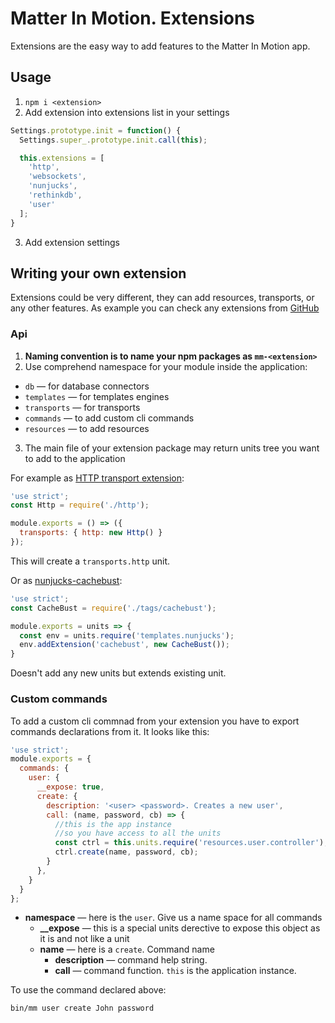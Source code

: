 # Matter In Motion. Extensions

Extensions are the easy way to add features to the Matter In Motion app.

## Usage

1. `npm i <extension>`
2. Add extension into extensions list in your settings

```js
Settings.prototype.init = function() {
  Settings.super_.prototype.init.call(this);

  this.extensions = [
    'http',
    'websockets',
    'nunjucks',
    'rethinkdb',
    'user'
  ];
}
```

3. Add extension settings

## Writing your own extension

Extensions could be very different, they can add resources, transports, or any other features. As example you can check any extensions from [GitHub](https://github.com/matter-in-motion)

### Api

1. **Naming convention is to name your npm packages as `mm-<extension>`**
2. Use comprehend namespace for your module inside the application:
  - `db` — for database connectors
  - `templates` — for templates engines
  - `transports` — for transports
  - `commands` — to add custom cli commands
  - `resources` — to add resources
3. The main file of your extension package may return units tree you want to add to the application

For example as [HTTP transport extension](https://github.com/matter-in-motion/mm-http):

```js
'use strict';
const Http = require('./http');

module.exports = () => ({
  transports: { http: new Http() }
});
```

This will create a `transports.http` unit.

Or as [nunjucks-cachebust](https://github.com/matter-in-motion/mm-nunjucks-cachebust):

```js
'use strict';
const CacheBust = require('./tags/cachebust');

module.exports = units => {
  const env = units.require('templates.nunjucks');
  env.addExtension('cachebust', new CacheBust());
}
```

Doesn't add any new units but extends existing unit.

### Custom commands

To add a custom cli commnad from your extension you have to export commands declarations from it. It looks like this:

```js
'use strict';
module.exports = {
  commands: {
    user: {
      __expose: true,
      create: {
        description: '<user> <password>. Creates a new user',
        call: (name, password, cb) => {
          //this is the app instance
          //so you have access to all the units
          const ctrl = this.units.require('resources.user.controller');
          ctrl.create(name, password, cb);
        }
      },
    }
  }
};
```

* **namespace** — here is the `user`. Give us a name space for all commands
  - **__expose** — this is a special units derective to expose this object as it is and not like a unit
  - **name** — here is a `create`. Command name
    + **description** — command help string.
    + **call** — command function. `this` is the application instance.

To use the command declared above:

`bin/mm user create John password`



